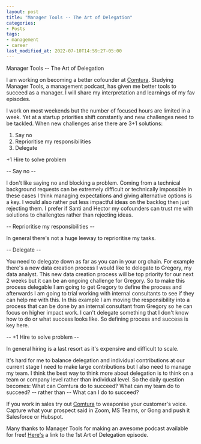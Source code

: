 ```yaml
---
layout: post
title: "Manager Tools -- The Art of Delegation"
categories:
- Posts
tags:
- management
- career
last_modified_at: 2022-07-10T14:59:27-05:00
---
```


Manager Tools -- The Art of Delegation


I am working on becoming a better cofounder at [Comtura](https://comtura.ai/). Studying Manager Tools, a management podcast, has given me better tools to succeed as a manager. I will share my interpretation and learnings of my fav episodes.

I work on most weekends but the number of focused hours are limited in a week. Yet at a startup priorities shift constantly and new challenges need to be tackled. When new challenges arise there are 3+1 solutions:

1. Say no
2. Reprioritise my responsibilities
3. Delegate

+1 Hire to solve problem

-- Say no --

I don't like saying no and blocking a problem. Coming from a technical background requests can be extremely difficult or technically impossible in these cases I think managing expectations and giving alternative options is a key. I would also rather put less impactful ideas on the backlog then just rejecting them. I prefer if Santi and Hector my cofounders can trust me with solutions to challengtes rather than rejecting ideas.

-- Reprioritise my responsibilities --

In general there's not a huge leeway to reprioritise my tasks.

-- Delegate --

You need to delegate down as far as you can in your org chain. For example there's a new data creation process I would like to delegate to Gregory, my data analyst. This new data creation process will be top priority for our next 2 weeks but it can be an ongoing challenge for Gregory. So to make this process delegable I am going to get Gregory to define the process and afterwards I am going to trial working with internal consultants to see if they can help me with this. In this example I am moving the responsibility into a process that can be done by an internal consultant from Gregory so he can focus on higher impact work.
I can't delegate something that I don't know how to do or what success looks like. So defining process and success is key here.

-- +1 Hire to solve problem --

In general hiring is a last resort as it's expensive and difficult to scale.


It's hard for me to balance delegation and individual contributions at our current stage I need to make large contributions but I also need to manage my team. I think the best way to think more about delegation is to think on a team or company level rather than individual level. So the daily question becomes: What can Comtura do to succeed? What can my team do to succeed? -- rather than -- What can I do to succeed?

If you work in sales try out [Comtura](https://comtura.ai/) to weaponise your customer's voice. Capture what your prospect said in Zoom, MS Teams, or Gong and push it Salesforce or Hubspot.

Many thanks to Manager Tools for making an awesome podcast available for free! [Here's](https://www.manager-tools.com/2005/08/the-art-of-delegation) a link to the 1st Art of Delegation episode.

